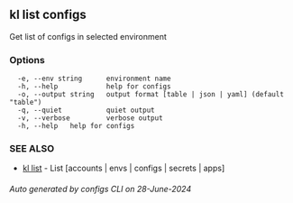 ## kl list configs

Get list of configs in selected environment



### Options

```
  -e, --env string      environment name
  -h, --help            help for configs
  -o, --output string   output format [table | json | yaml] (default "table")
  -q, --quiet           quiet output
  -v, --verbose         verbose output
  -h, --help   help for configs
```

### SEE ALSO

* [kl list](kl_list.md)  - List [accounts | envs | configs | secrets | apps]

###### Auto generated by configs CLI on 28-June-2024

